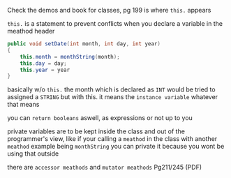 Check the demos and book for classes, pg 199 is where `this.` appears

`this.` is a statement to prevent conflicts when you declare a variable in the meathod header

```java
public void setDate(int month, int day, int year)
{
    this.month = monthString(month);
    this.day = day;
    this.year = year
}
```
basically w/o `this.` the month which is declared as `INT` would be tried to assigned a `STRING` but with this. it means the `instance variable` whatever that means

you can `return booleans` aswell, as expressions or not up to you

private variables are to be kept inside the class and out of the programmer's view, like if your calling a `meathod` in the class with another `meathod` example being `monthString` you can private it because you wont be using that outside

[comment]: <> (what is an instance vairable, what are thease meathods below, i got to overloading , am not understanding, reached 1 hr ill go do some research later)

there are `accessor meathods` and `mutator meathods` Pg211/245 (PDF)

[comment]: <> (string tokenizer in chapter 4 about page 240 or pg 281)
